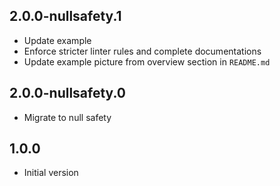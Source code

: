 ## 2.0.0-nullsafety.1

- Update example
- Enforce stricter linter rules and complete documentations
- Update example picture from overview section in `README.md`

## 2.0.0-nullsafety.0

- Migrate to null safety

## 1.0.0

- Initial version
